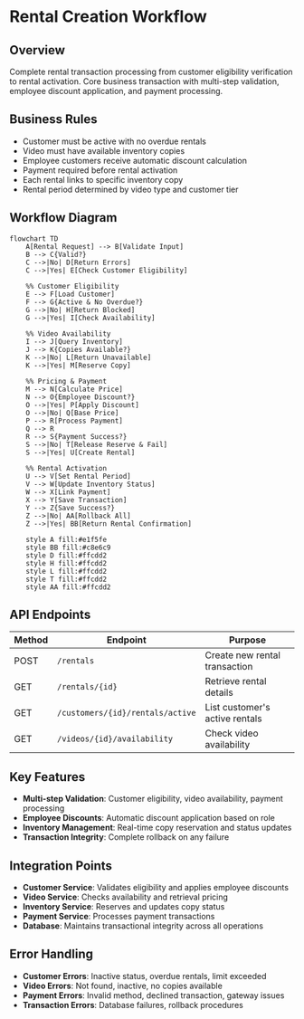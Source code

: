 # Rental Creation Workflow

## Overview

Complete rental transaction processing from customer eligibility verification to rental activation. Core business transaction with multi-step validation, employee discount application, and payment processing.

## Business Rules

- Customer must be active with no overdue rentals
- Video must have available inventory copies
- Employee customers receive automatic discount calculation
- Payment required before rental activation
- Each rental links to specific inventory copy
- Rental period determined by video type and customer tier

## Workflow Diagram

```mermaid
flowchart TD
    A[Rental Request] --> B[Validate Input]
    B --> C{Valid?}
    C -->|No| D[Return Errors]
    C -->|Yes| E[Check Customer Eligibility]

    %% Customer Eligibility
    E --> F[Load Customer]
    F --> G{Active & No Overdue?}
    G -->|No| H[Return Blocked]
    G -->|Yes| I[Check Availability]

    %% Video Availability
    I --> J[Query Inventory]
    J --> K{Copies Available?}
    K -->|No| L[Return Unavailable]
    K -->|Yes| M[Reserve Copy]

    %% Pricing & Payment
    M --> N[Calculate Price]
    N --> O{Employee Discount?}
    O -->|Yes| P[Apply Discount]
    O -->|No| Q[Base Price]
    P --> R[Process Payment]
    Q --> R
    R --> S{Payment Success?}
    S -->|No| T[Release Reserve & Fail]
    S -->|Yes| U[Create Rental]

    %% Rental Activation
    U --> V[Set Rental Period]
    V --> W[Update Inventory Status]
    W --> X[Link Payment]
    X --> Y[Save Transaction]
    Y --> Z{Save Success?}
    Z -->|No| AA[Rollback All]
    Z -->|Yes| BB[Return Rental Confirmation]

    style A fill:#e1f5fe
    style BB fill:#c8e6c9
    style D fill:#ffcdd2
    style H fill:#ffcdd2
    style L fill:#ffcdd2
    style T fill:#ffcdd2
    style AA fill:#ffcdd2
```

## API Endpoints

| Method | Endpoint                         | Purpose                        |
| ------ | -------------------------------- | ------------------------------ |
| POST   | `/rentals`                       | Create new rental transaction  |
| GET    | `/rentals/{id}`                  | Retrieve rental details        |
| GET    | `/customers/{id}/rentals/active` | List customer's active rentals |
| GET    | `/videos/{id}/availability`      | Check video availability       |

## Key Features

- **Multi-step Validation**: Customer eligibility, video availability, payment processing
- **Employee Discounts**: Automatic discount application based on role
- **Inventory Management**: Real-time copy reservation and status updates
- **Transaction Integrity**: Complete rollback on any failure

## Integration Points

- **Customer Service**: Validates eligibility and applies employee discounts
- **Video Service**: Checks availability and retrieval pricing
- **Inventory Service**: Reserves and updates copy status
- **Payment Service**: Processes payment transactions
- **Database**: Maintains transactional integrity across all operations

## Error Handling

- **Customer Errors**: Inactive status, overdue rentals, limit exceeded
- **Video Errors**: Not found, inactive, no copies available
- **Payment Errors**: Invalid method, declined transaction, gateway issues
- **Transaction Errors**: Database failures, rollback procedures
